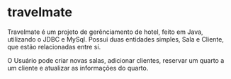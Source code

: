 # travelmate

Travelmate é um projeto de gerênciamento de hotel, feito em Java, utilizando o JDBC e MySql.
Possui duas entidades simples, Sala e Cliente, que estão relacionadas entre sí.

O Usuário pode criar novas salas, adicionar clientes, reservar um quarto a um cliente e atualizar as informações do quarto.
<!---
SELECT DISTINCT 
    MODPA.ID_MODULO_FILIAL  AS "idModuloFilial", 
    MODPA.ID_PROD           AS "idProd", 
    CPR.nm_prod             AS "nmProd", 
    MODA.ID_MODULO          AS "idModulo",
    FI.SG_FIL               AS "padrao", 
    MODAF.CD_FIL            AS "cdFil", 
    MODA.DS_MODULO          AS "descrModulo",
    MODPA.QT_IDEAL_ESTQ_VM  AS "qtIdealEstqVm",
    MODPA.QT_IDEAL_ESTQ_MIN AS "qtIdealEstqMin",
    MODPA.QT_IDEAL_INCREMENTO AS "qtIdealIncremento",
    MODPA.QT_IDEAL_ESTQ_MAX AS "qtIdealEstqMax",
    MODPA.IN_TIPO_EXPOSICAO AS "inTipoExposicao",
    MODPA.QT_PROD_EMPILHADO AS "qtProdEmpilhado",
    MODPA.ID_PROD_SUBST     AS "idProdSubst",
    nds.ID_PROD,
    filiais_ativas.CD_FIL
FROM 
    MODPA
JOIN 
    CPR ON CPR.ID_PROD = MODPA.ID_PROD
JOIN 
    MODAF ON MODPA.ID_MODULO_FILIAL = MODAF.ID_MODULO_FILIAL
JOIN 
    MODA ON MODAF.ID_MODULO = MODA.ID_MODULO
JOIN 
    Filial FI ON MODAF.CD_FIL = FI.CD_FIL
JOIN (
    SELECT DISTINCT 
        MODAF.CD_FIL
    FROM 
        MODAF
    WHERE 
        MODAF.CD_FIL IN (
            SELECT CD_FIL 
            FROM GC.CONFIG_FILIAL_PADRAO_QID 
            WHERE DT_CANC IS NULL
        )
) filiais_ativas ON MODAF.CD_FIL = filiais_ativas.CD_FIL
JOIN (
    SELECT 
        NDS.ID_PROD, 
        filiais_ativas.CD_FIL
    FROM 
        NINFO.NI_DETALHAMENTO_SIM1 NDS
    CROSS JOIN (
        SELECT DISTINCT 
            MODAF.CD_FIL
        FROM 
            MODAF
        WHERE 
            MODAF.CD_FIL IN (
                SELECT CD_FIL 
                FROM GC.CONFIG_FILIAL_PADRAO_QID 
                WHERE DT_CANC IS NULL
            )
    ) filiais_ativas
) nds ON CPR.ID_PROD = nds.ID_PROD
WHERE 
    CPR.DT_CANC IS NULL
    AND MODPA.IN_TIPO_EXPOSICAO IS NOT NULL
    AND CPR.CD_GEP = DECODE(1, 999, CPR.CD_GEP, 1)

>

